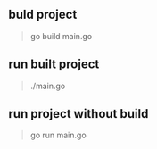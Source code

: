 ## buld project
> go build main.go

## run built project
> ./main.go

## run project without build
> go run main.go
